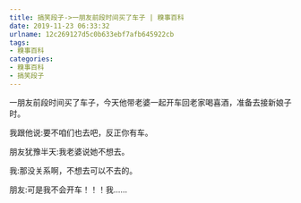 ```yaml
---
title: 搞笑段子->一朋友前段时间买了车子 | 糗事百科
date: 2019-11-23 06:33:32
urlname: 12c269127d5c0b633ebf7afb645922cb
tags: 
- 糗事百科
categories:
- 糗事百科
- 搞笑段子
---
```

一朋友前段时间买了车子，今天他带老婆一起开车回老家喝喜酒，准备去接新娘子时。

我跟他说:要不咱们也去吧，反正你有车。

朋友犹豫半天:我老婆说她不想去。

我:那没关系啊，不想去可以不去的。

朋友:可是我不会开车！！！我……


